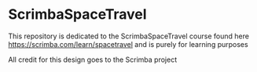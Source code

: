 # ScrimbaSpaceTravel
This repository is dedicated to the ScrimbaSpaceTravel course found here https://scrimba.com/learn/spacetravel and is purely for learning purposes

All credit for this design goes to the Scrimba project

